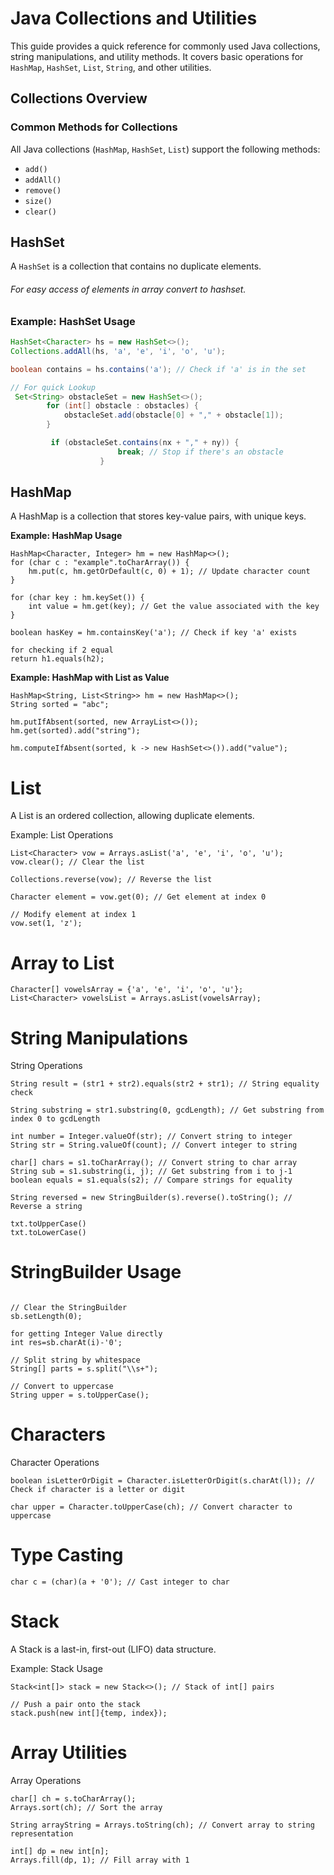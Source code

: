 # Java Collections and Utilities

This guide provides a quick reference for commonly used Java collections, string manipulations, and utility methods. It covers basic operations for `HashMap`, `HashSet`, `List`, `String`, and other utilities.

## Collections Overview

### Common Methods for Collections

All Java collections (`HashMap`, `HashSet`, `List`) support the following methods:

- `add()`
- `addAll()`
- `remove()`
- `size()`
- `clear()`

## HashSet

A `HashSet` is a collection that contains no duplicate elements.
###### For easy access of elements in array convert to hashset.
### Example: HashSet Usage

```java
HashSet<Character> hs = new HashSet<>();
Collections.addAll(hs, 'a', 'e', 'i', 'o', 'u');

boolean contains = hs.contains('a'); // Check if 'a' is in the set

// For quick Lookup
 Set<String> obstacleSet = new HashSet<>();
        for (int[] obstacle : obstacles) {
            obstacleSet.add(obstacle[0] + "," + obstacle[1]);
        }

         if (obstacleSet.contains(nx + "," + ny)) {
                        break; // Stop if there's an obstacle
                    }
```

## HashMap
A HashMap is a collection that stores key-value pairs, with unique keys.

**Example: HashMap Usage**
``` 
HashMap<Character, Integer> hm = new HashMap<>();
for (char c : "example".toCharArray()) {
    hm.put(c, hm.getOrDefault(c, 0) + 1); // Update character count
}

for (char key : hm.keySet()) {
    int value = hm.get(key); // Get the value associated with the key
}

boolean hasKey = hm.containsKey('a'); // Check if key 'a' exists

for checking if 2 equal
return h1.equals(h2);
```

**Example: HashMap with List as Value**
```
HashMap<String, List<String>> hm = new HashMap<>();
String sorted = "abc";

hm.putIfAbsent(sorted, new ArrayList<>());
hm.get(sorted).add("string");

hm.computeIfAbsent(sorted, k -> new HashSet<>()).add("value");
```

# List

A List is an ordered collection, allowing duplicate elements.

Example: List Operations

```
List<Character> vow = Arrays.asList('a', 'e', 'i', 'o', 'u');
vow.clear(); // Clear the list

Collections.reverse(vow); // Reverse the list

Character element = vow.get(0); // Get element at index 0

// Modify element at index 1
vow.set(1, 'z');

```
# Array to List
```
Character[] vowelsArray = {'a', 'e', 'i', 'o', 'u'};
List<Character> vowelsList = Arrays.asList(vowelsArray);

```

# String Manipulations
String Operations
```
String result = (str1 + str2).equals(str2 + str1); // String equality check

String substring = str1.substring(0, gcdLength); // Get substring from index 0 to gcdLength

int number = Integer.valueOf(str); // Convert string to integer
String str = String.valueOf(count); // Convert integer to string

char[] chars = s1.toCharArray(); // Convert string to char array
String sub = s1.substring(i, j); // Get substring from i to j-1
boolean equals = s1.equals(s2); // Compare strings for equality

String reversed = new StringBuilder(s).reverse().toString(); // Reverse a string

txt.toUpperCase()
txt.toLowerCase()

```

# StringBuilder Usage
```StringBuilder sb = new StringBuilder(s);

// Clear the StringBuilder
sb.setLength(0);

for getting Integer Value directly
int res=sb.charAt(i)-'0';

// Split string by whitespace
String[] parts = s.split("\\s+");

// Convert to uppercase
String upper = s.toUpperCase();
```

# Characters
Character Operations
``` 
boolean isLetterOrDigit = Character.isLetterOrDigit(s.charAt(l)); // Check if character is a letter or digit

char upper = Character.toUpperCase(ch); // Convert character to uppercase
```

# Type Casting
```
char c = (char)(a + '0'); // Cast integer to char
```

# Stack
A Stack is a last-in, first-out (LIFO) data structure.

Example: Stack Usage
```
Stack<int[]> stack = new Stack<>(); // Stack of int[] pairs

// Push a pair onto the stack
stack.push(new int[]{temp, index});

```

# Array Utilities
Array Operations    
```
char[] ch = s.toCharArray();
Arrays.sort(ch); // Sort the array

String arrayString = Arrays.toString(ch); // Convert array to string representation

int[] dp = new int[n];
Arrays.fill(dp, 1); // Fill array with 1
```

